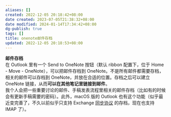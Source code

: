```yaml
---
aliases: []
created: 2022-12-05 20:18:42+08:00
date created: 2023-07-05T21:38:32+08:00
date modified: 2024-01-14T17:34:42+08:00
dg-publish: true
tags: []
title: onenote邮件存档
updated: 2022-12-05 20:18:53+08:00
---
```


**邮件存档**  
在 Outlook 里有一个 Send to OneNote 按钮（默认 ribbon 配置下，位于 Home - Move - OneNote），可以把邮件存档到 OneNote。不是所有邮件都需要存档，相关的邮件可以存档到 OneNote，并放在合适的位置。存档之后可以建立 OneNote 链接，从而**可以在其他笔记里链接到邮件**。  
我个人会把一些重要讨论的邮件、手稿发表流程里相关的邮件存档（比如有的时候会有更新手稿需要的密码）。此外，macOS 版的 Outlook 也有这个功能（似乎最近变完善了，不久以前似乎只支持 Exchange [同步协议](https://www.zhihu.com/search?q=%E5%90%8C%E6%AD%A5%E5%8D%8F%E8%AE%AE&search_source=Entity&hybrid_search_source=Entity&hybrid_search_extra=%7B%22sourceType%22%3A%22answer%22%2C%22sourceId%22%3A1525594474%7D) 的存档，现在也支持 IMAP 了）。